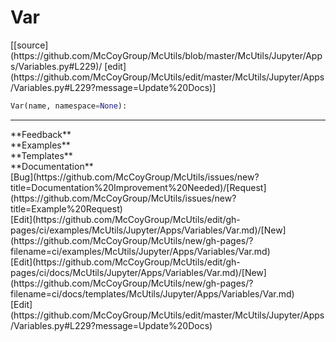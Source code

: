 # <a id="McUtils.McUtils.Jupyter.Apps.Variables.Var">Var</a>
<div class="docs-source-link" markdown="1">
[[source](https://github.com/McCoyGroup/McUtils/blob/master/McUtils/Jupyter/Apps/Variables.py#L229)/
[edit](https://github.com/McCoyGroup/McUtils/edit/master/McUtils/Jupyter/Apps/Variables.py#L229?message=Update%20Docs)]
</div>

```python
Var(name, namespace=None): 
```













---


<div markdown="1" class="text-secondary">
<div class="container">
  <div class="row">
   <div class="col" markdown="1">
**Feedback**   
</div>
   <div class="col" markdown="1">
**Examples**   
</div>
   <div class="col" markdown="1">
**Templates**   
</div>
   <div class="col" markdown="1">
**Documentation**   
</div>
   <div class="col" markdown="1">
   
</div>
   <div class="col" markdown="1">
   
</div>
   <div class="col" markdown="1">
   
</div>
</div>
  <div class="row">
   <div class="col" markdown="1">
[Bug](https://github.com/McCoyGroup/McUtils/issues/new?title=Documentation%20Improvement%20Needed)/[Request](https://github.com/McCoyGroup/McUtils/issues/new?title=Example%20Request)   
</div>
   <div class="col" markdown="1">
[Edit](https://github.com/McCoyGroup/McUtils/edit/gh-pages/ci/examples/McUtils/Jupyter/Apps/Variables/Var.md)/[New](https://github.com/McCoyGroup/McUtils/new/gh-pages/?filename=ci/examples/McUtils/Jupyter/Apps/Variables/Var.md)   
</div>
   <div class="col" markdown="1">
[Edit](https://github.com/McCoyGroup/McUtils/edit/gh-pages/ci/docs/McUtils/Jupyter/Apps/Variables/Var.md)/[New](https://github.com/McCoyGroup/McUtils/new/gh-pages/?filename=ci/docs/templates/McUtils/Jupyter/Apps/Variables/Var.md)   
</div>
   <div class="col" markdown="1">
[Edit](https://github.com/McCoyGroup/McUtils/edit/master/McUtils/Jupyter/Apps/Variables.py#L229?message=Update%20Docs)   
</div>
   <div class="col" markdown="1">
   
</div>
   <div class="col" markdown="1">
   
</div>
   <div class="col" markdown="1">
   
</div>
</div>
</div>
</div>
